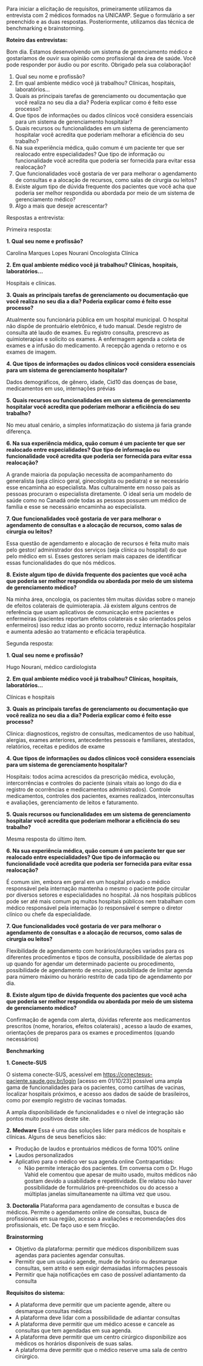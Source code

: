 Para iniciar a elicitação de requisitos, primeiramente utilizamos da entrevista com 2 médicos formados na UNICAMP. Segue o formulário a ser preenchido e as duas respostas. Posteriormente, utilizamos das técnica de benchmarking e brainstorming.

**Roteiro das entrevistas:**

Bom dia. Estamos desenvolvendo um sistema de gerenciamento médico e gostaríamos de ouvir sua opinião como profissional da área de saúde. Você pode responder por áudio ou por escrito. Obrigado pela sua colaboração!

1. Qual seu nome e profissão?
2. Em qual ambiente médico você já trabalhou? Clínicas, hospitais, laboratórios…
3. Quais as principais tarefas de gerenciamento ou documentação que você realiza no seu dia a dia? Poderia explicar como é feito esse processo?
4. Que tipos de informações ou dados clínicos você considera essenciais para um sistema de gerenciamento hospitalar?
5. Quais recursos ou funcionalidades em um sistema de gerenciamento hospitalar você acredita que poderiam melhorar a eficiência do seu trabalho?
6. Na sua experiência médica, quão comum é um paciente ter que ser realocado entre especialidades? Que tipo de informação ou funcionalidade você acredita que poderia ser fornecida para evitar essa realocação?
7. Que funcionalidades você gostaria de ver para melhorar o agendamento de consultas e a alocação de recursos, como salas de cirurgia ou leitos?
8. Existe algum tipo de dúvida frequente dos pacientes que você acha que poderia ser melhor respondida ou abordada por meio de um sistema de gerenciamento médico?
9. Algo a mais que deseje acrescentar?

Respostas a entrevista:

Primeira resposta:

**1. Qual seu nome e profissão?**

Carolina Marques Lopes Nourani 
Oncologista Clínica 

**2. Em qual ambiente médico você já trabalhou? Clínicas, hospitais, laboratórios...**

Hospitais e clínicas. 

**3. Quais as principais tarefas de gerenciamento ou documentação que você realiza no seu dia a dia? Poderia explicar como é feito esse processo?**

Atualmente sou funcionária  pública em um hospital municipal. O hospital não dispõe de prontuário eletrônico, é tudo manual. Desde registro de consulta até laudo de exames. 
Eu registro consulta, prescrevo as quimioterapias e solicito os exames. 
A enfermagem agenda a coleta de exames e a infusão do medicamento. 
A recepção agenda o retorno e os exames de imagem. 

**4. Que tipos de informações ou dados clínicos você considera essenciais para um sistema de gerenciamento hospitalar?**

Dados demográficos, de gênero, idade, Cid10 das doenças de base, medicamentos em uso, internações prévias 

**5. Quais recursos ou funcionalidades em um sistema de gerenciamento hospitalar você acredita que poderiam melhorar a eficiência do seu trabalho?**

No meu atual cenário, a simples informatização do sistema já faria grande diferença. 

**6. Na sua experiência médica, quão comum é um paciente ter que ser realocado entre especialidades? Que tipo de informação ou funcionalidade você acredita que poderia ser fornecida para evitar essa realocação?**

A grande maioria da população necessita de acompanhamento do generalista (seja clínico geral, ginecologista ou pediatra) e se necessário esse encaminha ao especialista. Mas culturalmente em nosso país as pessoas procuram o especialista diretamente. O ideal seria um modelo de saúde como no Canadá onde todas as pessoas possuem um médico de família e esse se necessário encaminha ao especialista. 

**7. Que funcionalidades você gostaria de ver para melhorar o agendamento de consultas e a alocação de recursos, como salas de cirurgia ou leitos?**

Essa questão de agendamento e alocação de recursos é feita muito mais pelo gestor/ administrador dos serviços (seja clínica ou hospital) do que pelo médico em si. Esses gestores seriam mais capazes de identificar essas funcionalidades do que nós médicos.

**8. Existe algum tipo de dúvida frequente dos pacientes que você acha que poderia ser melhor respondida ou abordada por meio de um sistema de gerenciamento médico?**

Na minha área, oncologia, os pacientes têm muitas dúvidas sobre o manejo de efeitos colaterais de quimioterapia. Já existem alguns centros de referência que usam aplicativos de comunicação entre pacientes e enfermeiras (pacientes reportam efeitos colaterais e são orientados pelos enfermeiros) isso reduz idas ao pronto socorro, reduz internação hospitalar e aumenta adesão ao tratamento e eficácia terapêutica.

Segunda resposta: 

**1. Qual seu nome e profissão?**

Hugo Nourani, médico cardiologista

**2. Em qual ambiente médico você já trabalhou? Clínicas, hospitais, laboratórios...**

Clínicas e hospitais

**3. Quais as principais tarefas de gerenciamento ou documentação que você realiza no seu dia a dia? Poderia explicar como é feito esse processo?**

Clinica: diagnosticos, registro de consultas, medicamentos de uso habitual, alergias, exames anteriores, antecedentes pessoais e familiares, atestados, relatórios, receitas e pedidos de exame

**4. Que tipos de informações ou dados clínicos você considera essenciais para um sistema de gerenciamento hospitalar?**

Hospitais: todos acima acrescidos da prescrição médica, evolução, intercorrências e controles do paciente (sinais vitais ao longo do dia e registro de ocorrências e medicamentos administrados). Controle medicamentos, controles dos pacientes, exames realizados, interconsultas e avaliações, gerenciamento de leitos e faturamento.

**5. Quais recursos ou funcionalidades em um sistema de gerenciamento hospitalar você acredita que poderiam melhorar a eficiência do seu trabalho?**

Mesma resposta do último item.

**6. Na sua experiência médica, quão comum é um paciente ter que ser realocado entre especialidades? Que tipo de informação ou funcionalidade você acredita que poderia ser fornecida para evitar essa realocação?**

É comum sim, embora em geral em um hospital privado o médico responsável pela internação mantenha o mesmo o paciente pode circular por diversos setores e especialidades no hospital. Já nos hospitais públicos pode ser até mais comum pq muitos hospitais públicos nem trabalham com médico responsável pela internação (o responsável é sempre o diretor clínico ou chefe da especialidade.

**7. Que funcionalidades você gostaria de ver para melhorar o agendamento de consultas e a alocação de recursos, como salas de cirurgia ou leitos?**

Flexibilidade de agendamento com horários/durações variados para os diferentes procedimentos e tipos de consulta, possibilidade de alertas pop up quando for agendar um determinado paciente ou procedimento, possibilidade de agendamento de encaixe, possibilidade de limitar agenda para número máximo ou horário restrito de cada tipo de agendamento por dia.

**8. Existe algum tipo de dúvida frequente dos pacientes que você acha que poderia ser melhor respondida ou abordada por meio de um sistema de gerenciamento médico?**

Confirmação de agenda com alerta, dúvidas referente aos medicamentos prescritos (nome, horarios, efeitos colaterais) , acesso a laudo de exames, orientações de preparos para os exames e procedimentos (quando necessários)


**Benchmarking**

**1. Conecte-SUS**

O sistema conecte-SUS, acessível em https://conectesus-paciente.saude.gov.br/login [acesso em 01/10/23] possível uma ampla gama de funcionalidades para os pacientes, como cartilhas de vacinas, localizar hospitais próximos, e acesso aos dados de saúde de brasileiros, como por exemplo registro de vacinas tomadas.

A ampla disponibilidade de funcionalidades e o nível de integração são pontos muito positivos deste site.

**2. Medware**
Essa é uma das soluções líder para médicos de hospitais e clínicas. Alguns de seus benefícios são:
- Produção de laudos e prontuários médicos de forma 100% online
- Laudos personalizados
- Aplicativo para o médico ver sua agenda online
Contrapartidas:
	- Não permite interação dos pacientes. Em conversa com o Dr. Hugo Vahid ele comentou que apesar de muito usado, muitos médicos não gostam devido a usabilidade e repetitividade. Ele relatou não haver possibilidade de formulários pré-preenchidos ou do acesso a múltiplas janelas simultaneamente na última vez que usou.

**3. Doctoralia**
Plataforma para agendamento de consultas e busca de médicos.
 Permite o agendamento online de consultas, busca de profissionais em sua região, acesso a avaliações e recomendações dos profissionais, etc. De faço uso e sem fricção.


**Brainstorming**

- Objetivo da plataforma: permitir que médicos disponibilizem suas agendas para pacientes agendar consultas.
- Permitir que um usuário agende, mude de horário ou desmarque consultas, sem atrito e sem exigir demasiadas informações pessoais
- Permitir que haja notificações em caso de possível adiantamento da consulta

**Requisitos do sistema:**

- A plataforma deve permitir que um paciente agende, altere ou desmarque consultas médicas
- A plataforma deve lidar com a possibilidade de adiantar consultas
- A plataforma deve permitir que um médico acesse e cancele as consultas que tem agendadas em sua agenda.
- A plataforma deve permitir que um centro cirúrgico disponibilize aos médicos os horários disponíveis de suas salas.
- A plataforma deve permitir que o médico reserve uma sala de centro cirúrgico.
